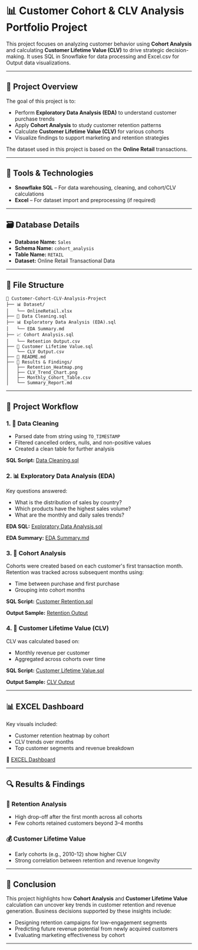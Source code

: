 # 📊 Customer Cohort & CLV Analysis Portfolio Project

This project focuses on analyzing customer behavior using **Cohort Analysis** and calculating **Customer Lifetime Value (CLV)** to drive strategic decision-making. It uses SQL in Snowflake for data processing and Excel.csv for Output data visualizations.

---

## 📁 Project Overview

The goal of this project is to:
- Perform **Exploratory Data Analysis (EDA)** to understand customer purchase trends
- Apply **Cohort Analysis** to study customer retention patterns
- Calculate **Customer Lifetime Value (CLV)** for various cohorts
- Visualize findings to support marketing and retention strategies

The dataset used in this project is based on the **Online Retail** transactions.

---

## 🧰 Tools & Technologies

- **Snowflake SQL** – For data warehousing, cleaning, and cohort/CLV calculations
- **Excel** – For dataset import and preprocessing (if required)

---

## 🗃️ Database Details

- **Database Name:** `Sales`
- **Schema Name:** `cohort_analysis`
- **Table Name:** `RETAIL`
- **Dataset:** Online Retail Transactional Data

---

## 📂 File Structure

```
📁 Customer-Cohort-CLV-Analysis-Project
├── 📊 Dataset/
│   └── OnlineRetail.xlsx
├── 🧼 Data Cleaning.sql
├── 📊 Exploratory Data Analysis (EDA).sql
│   └── EDA Summary.md
├── 📈 Cohort Analysis.sql
│   └── Retention Output.csv
├── 💸 Customer Lifetime Value.sql
│   └── CLV Output.csv
├── 📄 README.md
├── 📁 Results & Findings/
│   ├── Retention_Heatmap.png
│   ├── CLV_Trend_Chart.png
│   ├── Monthly_Cohort_Table.csv
│   └── Summary_Report.md
```

---

## 🚦 Project Workflow

### 1. 🧼 Data Cleaning
- Parsed date from string using `TO_TIMESTAMP`
- Filtered cancelled orders, nulls, and non-positive values
- Created a clean table for further analysis

**SQL Script:** [Data Cleaning.sql]([https://github.com/YourRepo/Data-Cleaning.sql](https://github.com/BI-with-Sabbir/SQL-Project-/blob/main/Cohort%20Analysis%20using%20Snowflake/Data%20cleaning.sql))

### 2. 📊 Exploratory Data Analysis (EDA)
Key questions answered:
- What is the distribution of sales by country?
- Which products have the highest sales volume?
- What are the monthly and daily sales trends?

**EDA SQL:** [Exploratory Data Analysis.sql](https://github.com/BI-with-Sabbir/SQL-Project-/blob/main/Cohort%20Analysis%20using%20Snowflake/EDA%20questions%20%26%20solution.sql)

**EDA Summary:** [EDA Summary.md](https://github.com/BI-with-Sabbir/SQL-Project-/blob/main/Cohort%20Analysis%20using%20Snowflake/Summary%20of%20EDA%20Questions%20and%20Queries.pdf)

### 3. 👥 Cohort Analysis
Cohorts were created based on each customer's first transaction month. Retention was tracked across subsequent months using:
- Time between purchase and first purchase
- Grouping into cohort months

**SQL Script:** [Customer Retention.sql](https://github.com/BI-with-Sabbir/SQL-Project-/blob/main/Cohort%20Analysis%20using%20Snowflake/Customer%20Retention%20Cohort%20Analysis.sql)

**Output Sample:** [Retention Output](https://github.com/BI-with-Sabbir/SQL-Project-/blob/main/Cohort%20Analysis%20using%20Snowflake/Customer%20Retention%20Output.csv)

### 4. 💸 Customer Lifetime Value (CLV)
CLV was calculated based on:
- Monthly revenue per customer
- Aggregated across cohorts over time

**SQL Script:** [Customer Lifetime Value.sql](https://github.com/BI-with-Sabbir/SQL-Project-/blob/main/Cohort%20Analysis%20using%20Snowflake/Customer%20Lifetime%20Value.sql)

**Output Sample:** [CLV Output](https://github.com/BI-with-Sabbir/SQL-Project-/blob/main/Cohort%20Analysis%20using%20Snowflake/Customer%20Lifetime%20Value%20Output.csv)

---

## 📊 EXCEL Dashboard
Key visuals included:
- Customer retention heatmap by cohort
- CLV trends over months
- Top customer segments and revenue breakdown

🔗 [EXCEL Dashboard](https://github.com/BI-with-Sabbir/SQL-Project-/blob/main/Cohort%20Analysis%20using%20Snowflake/Customer%20Cohort%20Analysis%20in%20Excel%20with%20SQL%20Output.xlsx)

---

## 🔍 Results & Findings

### 🔁 Retention Analysis
- High drop-off after the first month across all cohorts
- Few cohorts retained customers beyond 3–4 months

### 💰 Customer Lifetime Value
- Early cohorts (e.g., 2010-12) show higher CLV
- Strong correlation between retention and revenue longevity

---

## 📌 Conclusion

This project highlights how **Cohort Analysis** and **Customer Lifetime Value** calculation can uncover key trends in customer retention and revenue generation. Business decisions supported by these insights include:
- Designing retention campaigns for low-engagement segments
- Predicting future revenue potential from newly acquired customers
- Evaluating marketing effectiveness by cohort

---


